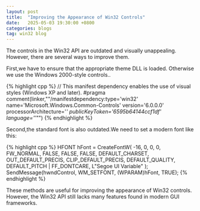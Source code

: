 ```yaml
---
layout: post
title:  "Improving the Appearance of Win32 Controls"
date:   2025-05-03 19:30:00 +0800
categories: blogs
tag: win32 blog
---
```


The controls in the Win32 API are outdated and visually unappealing. However, there are several ways to improve them.

First,we have to ensure that the appropriate theme DLL is loaded. Otherwise we use the Windows 2000-style controls..

{% highlight cpp %}
// This manifest dependency enables the use of visual styles (Windows XP and later).
#pragma comment(linker,"\"/manifestdependency:type='win32' \
name='Microsoft.Windows.Common-Controls' version='6.0.0.0' \
processorArchitecture='*' publicKeyToken='6595b64144ccf1df' \
language='*'\"")
{% endhighlight %}

Second,the standard font is also outdated.We need to set a modern font like this:

{% highlight cpp %}
HFONT hFont = CreateFontW(
    -16, 0, 0, 0, FW_NORMAL, FALSE, FALSE, FALSE,
    DEFAULT_CHARSET, OUT_DEFAULT_PRECIS, CLIP_DEFAULT_PRECIS, DEFAULT_QUALITY,
    DEFAULT_PITCH | FF_DONTCARE, L"Segoe UI Variable"
);
SendMessage(hwndControl, WM_SETFONT, (WPARAM)hFont, TRUE);
{% endhighlight %}

These methods are useful for improving the appearance of Win32 controls. However, the Win32 API still lacks many features found in modern GUI frameworks.